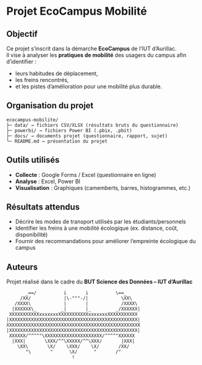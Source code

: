 
#  Projet EcoCampus Mobilité

##  Objectif
Ce projet s’inscrit dans la démarche **EcoCampus** de l’IUT d’Aurillac.  
Il vise à analyser les **pratiques de mobilité** des usagers du campus afin d’identifier :  
- leurs habitudes de déplacement,  
- les freins rencontrés,  
- et les pistes d’amélioration pour une mobilité plus durable.  

##  Organisation du projet
```
ecocampus-mobilite/
├─ data/ → fichiers CSV/XLSX (résultats bruts du questionnaire)
├─ powerbi/ → fichiers Power BI (.pbix, .pbit)
├─ docs/ → documents projet (questionnaire, rapport, sujet)
└─ README.md → présentation du projet
```

##  Outils utilisés
- **Collecte** : Google Forms / Excel (questionnaire en ligne)  
- **Analyse** : Excel, Power BI  
- **Visualisation** : Graphiques (camemberts, barres, histogrammes, etc.)  

##  Résultats attendus
- Décrire les modes de transport utilisés par les étudiants/personnels  
- Identifier les freins à une mobilité écologique (ex. distance, coût, disponibilité)  
- Fournir des recommandations pour améliorer l’empreinte écologique du campus  

##  Auteurs
Projet réalisé dans le cadre du **BUT Science des Données – IUT d’Aurillac**     
```
       _==/          i       i          \==_
     /XX/            |\-"""-/|            \XX\
   /XXXX\            |       |            /XXXX\
  |XXXXXX\_         _|       |_         _/XXXXXX|
 XXXXXXXXXXXxxxxxxxXXXXXXXXXXXxxxxxxxXXXXXXXXXXX
|XXXXXXXXXXXXXXXXXXXXXXXXXXXXXXXXXXXXXXXXXXXXXXX|
XXXXXXXXXXXXXXXXXXXXXXXXXXXXXXXXXXXXXXXXXXXXXXXXX
|XXXXXXXXXXXXXXXXXXXXXXXXXXXXXXXXXXXXXXXXXXXXXXX|
 XXXXXX/^^^^"\XXXXXXXXXXXXXXXXXXXXX/^^^^"XXXXXX
  |XXX|       \XXX/^^\XXXXX/^^\XXX/       |XXX|
    \XX\       \X/    \XXX/    \X/       /XX/
       "\       "      \X/      "       /"
                        !
```
